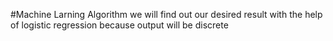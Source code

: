 #Machine Larning Algorithm
we will find out our desired result with the help of logistic regression because output will be discrete
